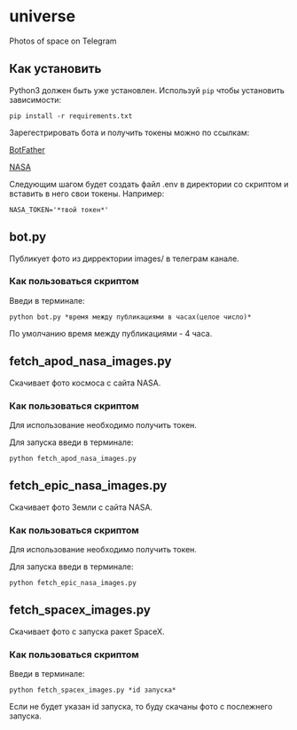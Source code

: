 # universe
Photos of space on Telegram

## Как установить
Python3 должен быть уже установлен.
Используй `pip` чтобы установить зависимости:
```
pip install -r requirements.txt
```
Зарегестрировать бота и получить токены можно по ссылкам:

[BotFather](https://t.me/BotFather)

[NASA](https://api.nasa.gov/)

Следующим шагом будет создать файл .env в директории со скриптом и вставить в него свои токены. Например:
```
NASA_TOKEN='*твой токен*'
```

## bot.py
Публикует фото из дирректории images/ в телеграм канале.
### Как пользоваться скриптом
Введи в терминале:
```
python bot.py *время между публикациями в часах(целое число)*
```
По умолчанию время между публикациями - 4 часа.

## fetch_apod_nasa_images.py
Скачивает фото космоса с сайта NASA. 
### Как пользоваться скриптом
Для использование необходимо получить токен.

Для запуска введи в терминале:
```
python fetch_apod_nasa_images.py
```

## fetch_epic_nasa_images.py
Скачивает фото Земли с сайта NASA. 
### Как пользоваться скриптом
Для использование необходимо получить токен.

Для запуска введи в терминале:
```
python fetch_epic_nasa_images.py
```

## fetch_spacex_images.py
Скачивает фото с запуска ракет SpaceX. 
### Как пользоваться скриптом
Введи в терминале:
```
python fetch_spacex_images.py *id запуска*
```
Если не будет указан id запуска, то буду скачаны фото с послежнего запуска.
